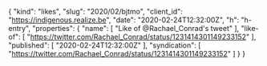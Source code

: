 {
  "kind": "likes",
  "slug": "2020/02/bjtmo",
  "client_id": "https://indigenous.realize.be",
  "date": "2020-02-24T12:32:00Z",
  "h": "h-entry",
  "properties": {
    "name": [
      "Like of @Rachael_Conrad's tweet"
    ],
    "like-of": [
      "https://twitter.com/Rachael_Conrad/status/1231414301149233152"
    ],
    "published": [
      "2020-02-24T12:32:00Z"
    ],
    "syndication": [
      "https://twitter.com/Rachael_Conrad/status/1231414301149233152"
    ]
  }
}

